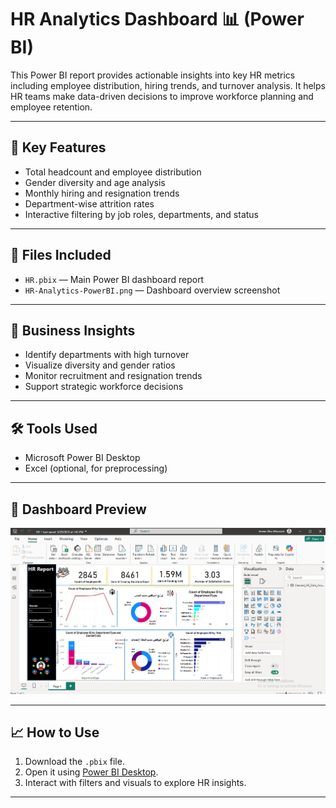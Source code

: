 # HR Analytics Dashboard 📊 (Power BI)

This Power BI report provides actionable insights into key HR metrics including employee distribution, hiring trends, and turnover analysis. It helps HR teams make data-driven decisions to improve workforce planning and employee retention.

---

## 📌 Key Features
- Total headcount and employee distribution
- Gender diversity and age analysis
- Monthly hiring and resignation trends
- Department-wise attrition rates
- Interactive filtering by job roles, departments, and status

---

## 📂 Files Included
- `HR.pbix` — Main Power BI dashboard report
- `HR-Analytics-PowerBI.png` — Dashboard overview screenshot

---

## 🧠 Business Insights
- Identify departments with high turnover
- Visualize diversity and gender ratios
- Monitor recruitment and resignation trends
- Support strategic workforce decisions

---

## 🛠 Tools Used
- Microsoft Power BI Desktop
- Excel (optional, for preprocessing)

---

## 📸 Dashboard Preview

![Dashboard Overview](https://github.com/ABUALHUSSEIN/HR-Analytics-PowerBI/blob/main/HR-Analytics-PowerBI.png)

---

## 📈 How to Use
1. Download the `.pbix` file.
2. Open it using [Power BI Desktop](https://powerbi.microsoft.com/desktop/).
3. Interact with filters and visuals to explore HR insights.

---



